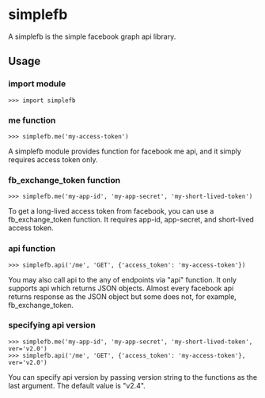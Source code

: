 # simplefb
A simplefb is the simple facebook graph api library.

## Usage
### import module
    >>> import simplefb

### me function
    >>> simplefb.me('my-access-token')
A simplefb module provides function for facebook me api, and it simply requires access token only.

### fb_exchange_token function
    >>> simplefb.me('my-app-id', 'my-app-secret', 'my-short-lived-token')
To get a long-lived access token from facebook, you can use a fb_exchange_token function. It requires app-id, app-secret, and short-lived access token.


### api function
    >>> simplefb.api('/me', 'GET', {'access_token': 'my-access-token'})
You may also call api to the any of endpoints via "api" function.
It only supports api which returns JSON objects. Almost every facebook api returns response as the JSON object but some does not, for example, fb_exchange_token.

### specifying api version
    >>> simplefb.me('my-app-id', 'my-app-secret', 'my-short-lived-token', ver='v2.0')
    >>> simplefb.api('/me', 'GET', {'access_token': 'my-access-token'}, ver='v2.0')
You can specify api version by passing version string to the functions as the last argument. The default value is "v2.4".
